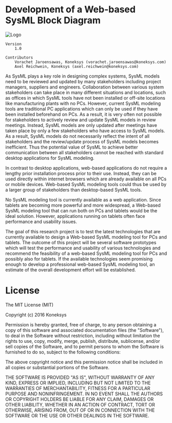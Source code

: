 # Development of a Web-based SysML Block Diagram


![Logo](https://github.com/koneksys/Web-Based-SysML-Block-Diagram/raw/master/screenshot.png)

```
Version
    1.0

Contributors
    Vorachet Jaroensawas, Koneksys (vorachet.jaroensawas@koneksys.com)
    Axel Reichwein, Koneksys (axel.reichwein@koneksys.com)  
```

As SysML plays a key role in designing complex systems, SysML models need to be reviewed and updated by many stakeholders including project managers, suppliers and engineers. Collaboration between various system stakeholders can take place in many different situations and locations, such as offices in which SysML tools have not been installed or off-site locations like manufacturing plants with no PCs. However, current SysML modeling tools are traditional PC applications which can only be used if they have been installed beforehand on PCs. As a result, it is very often not possible for stakeholders to actively review and update SysML models in review meetings. Instead, SysML models are only updated after meetings have taken place by only a few stakeholders who have access to SysML models. As a result, SysML models do not necessarily reflect the intent of all stakeholders and the review/update process of SysML models becomes inefficient. Thus the potential value of SysML to achieve better communication between all stakeholders cannot be reached with standard desktop applications for SysML modeling.

In contrast to desktop applications, web-based applications do not require a lengthy prior installation process prior to their use. Instead, they can be used directly within internet browsers which are already available on all PCs or mobile devices. Web-based SysML modeling tools could thus be used by a larger group of stakeholders than desktop-based SysML tools.

No SysML modeling tool is currently available as a web application. Since tablets are becoming more powerful and more widespread, a Web-based SysML modeling tool that can run both on PCs and tablets would be the ideal solution. However, applications running on tablets often face performance and usability issues.

The goal of this research project is to test the latest technologies that are currently available to design a Web-based SysML modeling tool for PCs and tablets. The outcome of this project will be several software prototypes which will test the performance and usability of various technologies and recommend the feasibility of a web-based SysML modeling tool for PCs and possibly also for tablets. If the available technologies seem promising enough to develop a professional web-based SysML modeling tool, an estimate of the overall development effort will be established.


# License

The MIT License (MIT)

Copyright (c) 2016 Koneksys

Permission is hereby granted, free of charge, to any person obtaining a copy of this software and associated documentation files (the "Software"), to deal in the Software without restriction, including without limitation the rights to use, copy, modify, merge, publish, distribute, sublicense, and/or sell copies of the Software, and to permit persons to whom the Software is furnished to do so, subject to the following conditions:

The above copyright notice and this permission notice shall be included in all copies or substantial portions of the Software.

THE SOFTWARE IS PROVIDED "AS IS", WITHOUT WARRANTY OF ANY KIND, EXPRESS OR IMPLIED, INCLUDING BUT NOT LIMITED TO THE WARRANTIES OF MERCHANTABILITY, FITNESS FOR A PARTICULAR PURPOSE AND NONINFRINGEMENT. IN NO EVENT SHALL THE AUTHORS OR COPYRIGHT HOLDERS BE LIABLE FOR ANY CLAIM, DAMAGES OR OTHER LIABILITY, WHETHER IN AN ACTION OF CONTRACT, TORT OR OTHERWISE, ARISING FROM, OUT OF OR IN CONNECTION WITH THE SOFTWARE OR THE USE OR OTHER DEALINGS IN THE SOFTWARE.